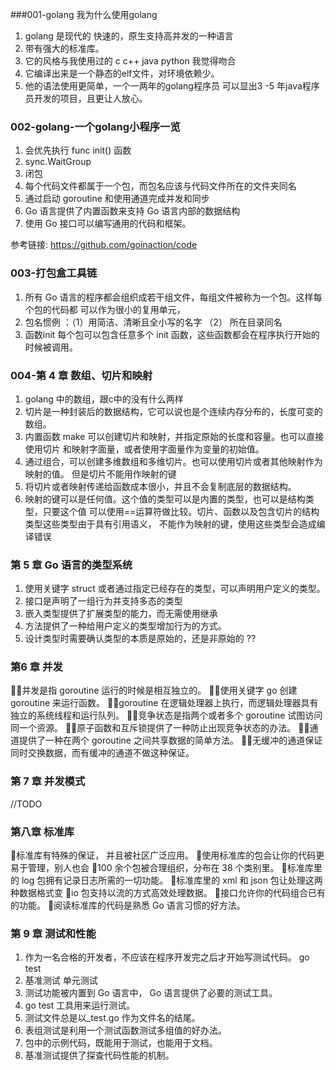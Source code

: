 ###001-golang  我为什么使用golang



1. golang 是现代的 快速的，原生支持高并发的一种语言
2. 带有强大的标准库。
3. 它的风格与我使用过的 c c++  java  python 我觉得吻合
4. 它编译出来是一个静态的elf文件，对环境依赖少。
5. 他的语法使用更简单，一个一两年的golang程序员 可以显出3 -5 年java程序员开发的项目，且更让人放心。




### 002-golang-一个golang小程序一览



1.   会优先执行 func init() 函数
2.   sync.WaitGroup  
3.   闭包
4.   每个代码文件都属于一个包，而包名应该与代码文件所在的文件夹同名
5.   通过启动 goroutine 和使用通道完成并发和同步 
6.   Go 语言提供了内置函数来支持 Go 语言内部的数据结构 
7.   使用 Go 接口可以编写通用的代码和框架。 



参考链接: https://github.com/goinaction/code

### 003-打包盒工具链

1. 所有 Go 语言的程序都会组织成若干组文件，每组文件被称为一个包。这样每个包的代码都
   可以作为很小的复用单元， 
2. 包名惯例 ：（1）用简洁、清晰且全小写的名字  （2） 所在目录同名
3. 函数init 每个包可以包含任意多个 init 函数，这些函数都会在程序执行开始的时候被调用。 



### 004-第 4 章 数组、切片和映射 

1.  golang 中的数组，跟c中的没有什么两样
2.  切片是一种封装后的数据结构，它可以说也是个连续内存分布的，长度可变的数组。
3.  内置函数 make 可以创建切片和映射，并指定原始的长度和容量。也可以直接使用切片
   和映射字面量，或者使用字面量作为变量的初始值。 
4.  通过组合，可以创建多维数组和多维切片。也可以使用切片或者其他映射作为映射的值。
   但是切片不能用作映射的键 
5.  将切片或者映射传递给函数成本很小，并且不会复制底层的数据结构。 
6.  映射的键可以是任何值。这个值的类型可以是内置的类型，也可以是结构类型，只要这个值
   可以使用==运算符做比较。切片、函数以及包含切片的结构类型这些类型由于具有引用语义，
   不能作为映射的键，使用这些类型会造成编译错误 



### 第 5 章 Go 语言的类型系统 



1.  使用关键字 struct 或者通过指定已经存在的类型，可以声明用户定义的类型。 
2.  接口是声明了一组行为并支持多态的类型 
3.  嵌入类型提供了扩展类型的能力，而无需使用继承 
4.  方法提供了一种给用户定义的类型增加行为的方式。 
5.  设计类型时需要确认类型的本质是原始的，还是非原始的   ??



### 第6 章 并发

并发是指 goroutine 运行的时候是相互独立的。
使用关键字 go 创建 goroutine 来运行函数。
goroutine 在逻辑处理器上执行，而逻辑处理器具有独立的系统线程和运行队列。
竞争状态是指两个或者多个 goroutine 试图访问同一个资源。
原子函数和互斥锁提供了一种防止出现竞争状态的办法。
通道提供了一种在两个 goroutine 之间共享数据的简单方法。
无缓冲的通道保证同时交换数据，而有缓冲的通道不做这种保证。 



### 第 7 章   并发模式

//TODO



### 第八章 标准库

标准库有特殊的保证， 并且被社区广泛应用。
使用标准库的包会让你的代码更易于管理，别人也会
100 余个包被合理组织，分布在 38 个类别里。
标准库里的 log 包拥有记录日志所需的一切功能。
标准库里的 xml 和 json 包让处理这两种数据格式变
io 包支持以流的方式高效处理数据。
接口允许你的代码组合已有的功能。
阅读标准库的代码是熟悉 Go 语言习惯的好方法。 



### 第 9 章   测试和性能

1. 作为一名合格的开发者，不应该在程序开发完之后才开始写测试代码。  go test
2. 基准测试 单元测试 
3. 测试功能被内置到 Go 语言中， Go 语言提供了必要的测试工具。
4. go test 工具用来运行测试。
5. 测试文件总是以_test.go 作为文件名的结尾。
6. 表组测试是利用一个测试函数测试多组值的好办法。
7. 包中的示例代码，既能用于测试，也能用于文档。
8. 基准测试提供了探查代码性能的机制。 

